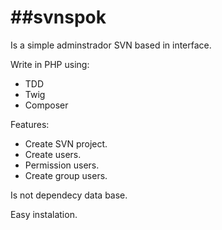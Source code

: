 ##svnspok
=======

Is a simple adminstrador SVN based in interface.

Write in PHP using:
- TDD
- Twig
- Composer

Features:
- Create SVN project.
- Create users.
- Permission users.
- Create group users.

Is not dependecy data base.

Easy instalation.
